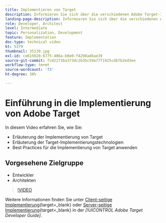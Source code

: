 ```yaml
---
title: Implementieren von Target
description: Informieren Sie sich über die verschiedenen Adobe Target-Implementierungstechnologien und verwenden Sie Best Practices für die Target-Implementierung.
landing-page-description: Informieren Sie sich über die verschiedenen Adobe Target-Implementierungstechnologien und verwenden Sie Best Practices für die Target-Implementierung.
role: Developer, Architect
level: Intermediate
topic: Personalization, Development
feature: Implementation
doc-type: technical video
kt: 5379
thumbnail: 35139.jpg
exl-id: ce615020-6775-486a-b0e0-f4298adbae39
source-git-commit: fcd2273ba373dc2b3bc59a77f1925cdb7b2ed3ee
workflow-type: tm+mt
source-wordcount: '73'
ht-degree: 38%

---
```


# Einführung in die Implementierung von Adobe Target

In diesem Video erfahren Sie, wie Sie:

* Erläuterung der Implementierung von Target
* Erläuterung der Target-Implementierungstechnologien
* Best Practices für die Implementierung von Target anwenden

## Vorgesehene Zielgruppe

* Entwickler
* Architekten

>[!VIDEO](https://video.tv.adobe.com/v/35139/?quality=12)

Weitere Informationen finden Sie unter [Client-seitige Implementierung](https://experienceleague.adobe.com/docs/target-dev/developer/client-side/overview.html){target=_blank} oder [Server-seitige Implementierung](https://experienceleague.adobe.com/docs/target-dev/developer/server-side/server-side-overview.html?lang=de){target=_blank} in der *[!UICONTROL Adobe Target Developer Guide]*.

